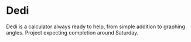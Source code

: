 # Dedi
Dedi is a calculator always ready to help, from simple addition to graphing angles. Project expecting completion around Saturday.
##
